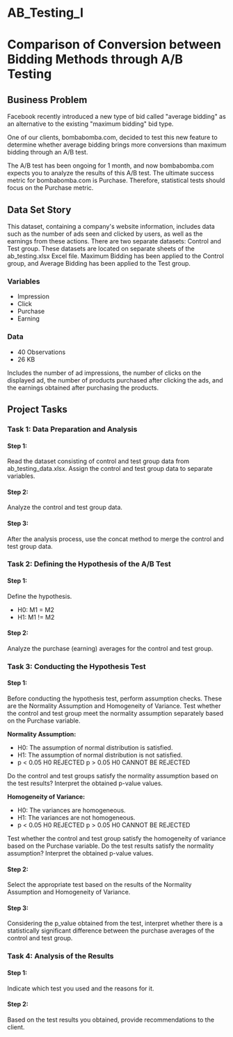 # AB_Testing_I
# Comparison of Conversion between Bidding Methods through A/B Testing

## Business Problem

Facebook recently introduced a new type of bid called "average bidding" as an alternative to the existing "maximum bidding" bid type.

One of our clients, bombabomba.com, decided to test this new feature to determine whether average bidding brings more conversions than maximum bidding through an A/B test.

The A/B test has been ongoing for 1 month, and now bombabomba.com expects you to analyze the results of this A/B test. The ultimate success metric for bombabomba.com is Purchase. Therefore, statistical tests should focus on the Purchase metric.

## Data Set Story

This dataset, containing a company's website information, includes data such as the number of ads seen and clicked by users, as well as the earnings from these actions. There are two separate datasets: Control and Test group. These datasets are located on separate sheets of the ab_testing.xlsx Excel file. Maximum Bidding has been applied to the Control group, and Average Bidding has been applied to the Test group.

### Variables

- Impression
- Click
- Purchase
- Earning

### Data

- 40 Observations
- 26 KB

Includes the number of ad impressions, the number of clicks on the displayed ad, the number of products purchased after clicking the ads, and the earnings obtained after purchasing the products.

## Project Tasks

### Task 1: Data Preparation and Analysis

#### Step 1:
Read the dataset consisting of control and test group data from ab_testing_data.xlsx. Assign the control and test group data to separate variables.

#### Step 2:
Analyze the control and test group data.

#### Step 3:
After the analysis process, use the concat method to merge the control and test group data.

### Task 2: Defining the Hypothesis of the A/B Test

#### Step 1:
Define the hypothesis.

- H0: M1 = M2
- H1: M1 != M2

#### Step 2:
Analyze the purchase (earning) averages for the control and test group.

### Task 3: Conducting the Hypothesis Test

#### Step 1:
Before conducting the hypothesis test, perform assumption checks. These are the Normality Assumption and Homogeneity of Variance. Test whether the control and test group meet the normality assumption separately based on the Purchase variable.

**Normality Assumption:**
- H0: The assumption of normal distribution is satisfied.
- H1: The assumption of normal distribution is not satisfied.
- p < 0.05 H0 REJECTED p > 0.05 H0 CANNOT BE REJECTED

Do the control and test groups satisfy the normality assumption based on the test results? Interpret the obtained p-value values.

**Homogeneity of Variance:**
- H0: The variances are homogeneous.
- H1: The variances are not homogeneous.
- p < 0.05 H0 REJECTED p > 0.05 H0 CANNOT BE REJECTED

Test whether the control and test group satisfy the homogeneity of variance based on the Purchase variable. Do the test results satisfy the normality assumption? Interpret the obtained p-value values.

#### Step 2:
Select the appropriate test based on the results of the Normality Assumption and Homogeneity of Variance.

#### Step 3:
Considering the p_value obtained from the test, interpret whether there is a statistically significant difference between the purchase averages of the control and test group.

### Task 4: Analysis of the Results

#### Step 1:
Indicate which test you used and the reasons for it.

#### Step 2:
Based on the test results you obtained, provide recommendations to the client.
